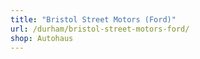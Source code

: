 ```yaml
---
title: "Bristol Street Motors (Ford)"
url: /durham/bristol-street-motors-ford/
shop: Autohaus
---
```

